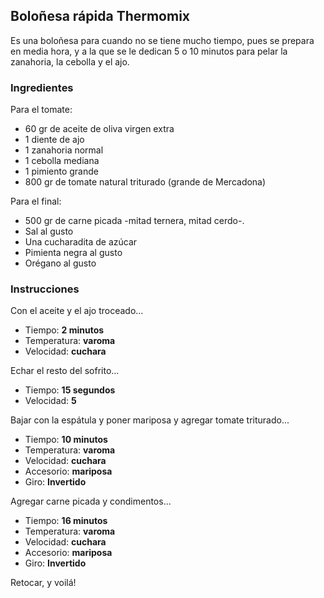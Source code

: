 ## Boloñesa rápida Thermomix

Es una boloñesa para cuando no se tiene mucho tiempo, pues se prepara en media hora, y a la que se le dedican 5 o 10 minutos para pelar la zanahoria, la cebolla y el ajo.

### Ingredientes 

Para el tomate:

* 60 gr de aceite de oliva virgen extra
* 1 diente de ajo
* 1 zanahoria normal
* 1 cebolla mediana
* 1 pimiento grande
* 800 gr de tomate natural triturado (grande de Mercadona)

Para el final:

* 500 gr de carne picada -mitad ternera, mitad cerdo-.
* Sal al gusto
* Una cucharadita de azúcar
* Pimienta negra al gusto
* Orégano al gusto

### Instrucciones 

Con el aceite y el ajo troceado...

* Tiempo: **2 minutos** 
* Temperatura: **varoma**
* Velocidad: **cuchara**

Echar el resto del sofrito...

* Tiempo: **15 segundos** 
* Velocidad: **5**

Bajar con la espátula y poner mariposa y agregar tomate triturado... 

* Tiempo: **10 minutos** 
* Temperatura: **varoma**
* Velocidad: **cuchara**
* Accesorio: **mariposa**
* Giro: **Invertido**

Agregar carne picada y condimentos...

* Tiempo: **16 minutos** 
* Temperatura: **varoma**
* Velocidad: **cuchara**
* Accesorio: **mariposa**
* Giro: **Invertido**

Retocar, y voilá!